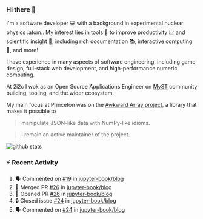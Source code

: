 ### Hi there 👋 

I'm a software developer 💻 with a background in experimental nuclear physics :atom:. My interest lies in tools :wrench: to improve productivity :chart_with_upwards_trend: and scientific insight :telescope:, including rich documentation 📚, interactive computing 🧮, and more! 

I have experience in many aspects of software engineering, including game design, full-stack web development, and high-performance numeric computing. 

At 2i2c I wok as an Open Source Applications Engineer on [MyST](https://github.com/jupyter-book/mystmd) community building, tooling, and the wider ecosystem. 

My main focus at Princeton was on the [Awkward Array project](awkward-array.org/), a library that makes it possible to 
> manipulate JSON-like data with NumPy-like idioms.

> I remain an active maintainer of the project. 

![github stats](https://github-readme-stats.vercel.app/api?username=agoose77&show_icons=true&hide_rank=true&hide_title=true&bg_color=30,e76445,904e95&text_color=efe3ec&icon_color=efe3ec)
<!--
**agoose77/agoose77** is a ✨ _special_ ✨ repository because its `README.md` (this file) appears on your GitHub profile.

Here are some ideas to get you started:

- 🔭 I’m currently working on ...
- 🌱 I’m currently learning ...
- 👯 I’m looking to collaborate on ...
- 🤔 I’m looking for help with ...
- 💬 Ask me about ...
- 📫 How to reach me: ...
- 😄 Pronouns: ...
- ⚡ Fun fact: ...
-->

### :zap: Recent Activity

<!--START_SECTION:activity-->
1. 🗣 Commented on [#19](https://github.com/jupyter-book/blog/issues/19#issuecomment-3074758364) in [jupyter-book/blog](https://github.com/jupyter-book/blog)
2. 🎉 Merged PR [#26](https://github.com/jupyter-book/blog/pull/26) in [jupyter-book/blog](https://github.com/jupyter-book/blog)
3. 💪 Opened PR [#26](https://github.com/jupyter-book/blog/pull/26) in [jupyter-book/blog](https://github.com/jupyter-book/blog)
4. 🔒 Closed issue [#24](https://github.com/jupyter-book/blog/issues/24) in [jupyter-book/blog](https://github.com/jupyter-book/blog)
5. 🗣 Commented on [#24](https://github.com/jupyter-book/blog/issues/24#issuecomment-3074709202) in [jupyter-book/blog](https://github.com/jupyter-book/blog)
<!--END_SECTION:activity-->

